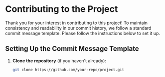 # Contributing to the Project

Thank you for your interest in contributing to this project! To maintain consistency and readability in our commit history, we follow a standard commit message template. Please follow the instructions below to set it up.

## Setting Up the Commit Message Template

1. **Clone the repository** (if you haven't already):

   ```bash
   git clone https://github.com/your-repo/project.git
